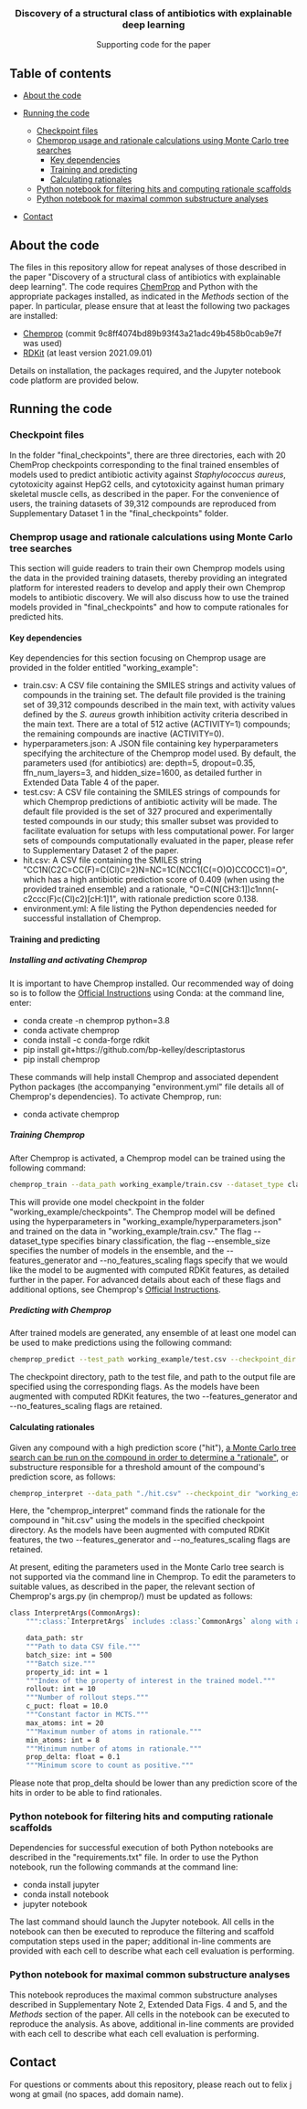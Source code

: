 <!--
*** Thanks for checking out this README Template. If you have a suggestion that would
*** make this better, please fork the repo and create a pull request or simply open
*** an issue with the tag "enhancement".
*** Thanks again! Now go create something AMAZING! :D
-->




<!-- PROJECT LOGO -->
<br />
<p align="center">

  <h3 align="center">Discovery of a structural class of antibiotics with explainable deep learning</h3>

  <p align="center">
    Supporting code for the paper
  </p>
</p>



<!-- TABLE OF CONTENTS -->
## Table of contents

* [About the code](#about-the-code)
* [Running the code](#running-the-code)
  * [Checkpoint files](#checkpoint-files)
  * [Chemprop usage and rationale calculations using Monte Carlo tree searches](#chemprop-usage-and-rationale-calculations-using-monte-carlo-tree-searches)
    * [Key dependencies](#key-dependencies)
    * [Training and predicting](#training-and-predicting)
    * [Calculating rationales](#calculating-rationales)
  * [Python notebook for filtering hits and computing rationale scaffolds](#python-notebook-for-filtering-hits-and-computing-rationale-scaffolds)
  * [Python notebook for maximal common substructure analyses](#python-notebook-for-maximal-common-substructure-analyses)
  
* [Contact](#contact)



<!-- ABOUT THE PROJECT -->
## About the code

The files in this repository allow for repeat analyses of those described in the paper "Discovery of a structural class of antibiotics with explainable deep learning". The code requires <a href="https://github.com/chemprop/chemprop">ChemProp</a> and Python with the appropriate packages installed, as indicated in the <i>Methods</i> section of the paper. In particular, please ensure that at least the following two packages are installed:
<ul>
<li><a href="https://github.com/chemprop/chemprop">Chemprop</a> (commit 9c8ff4074bd89b93f43a21adc49b458b0cab9e7f was used)</li>
<li><a href="https://www.rdkit.org/">RDKit</a> (at least version 2021.09.01)</li>
</ul>
Details on installation, the packages required, and the Jupyter notebook code platform are provided below.

<!-- GETTING STARTED -->
## Running the code

### Checkpoint files

In the folder "final_checkpoints", there are three directories, each with 20 ChemProp checkpoints corresponding to the final trained ensembles of models used to predict antibiotic activity against <i>Staphylococcus aureus</i>, cytotoxicity against HepG2 cells, and cytotoxicity against human primary skeletal muscle cells, as described in the paper. For the convenience of users, the training datasets of 39,312 compounds are reproduced from Supplementary Dataset 1 in the "final_checkpoints" folder.

### Chemprop usage and rationale calculations using Monte Carlo tree searches

This section will guide readers to train their own Chemprop models using the data in the provided training datasets, thereby providing an integrated platform for interested readers to develop and apply their own Chemprop models to antibiotic  discovery. We will also discuss how to use the trained models provided in "final_checkpoints" and how to compute rationales for predicted hits. 

#### Key dependencies

Key dependencies for this section focusing on Chemprop usage are provided in the folder entitled "working_example":

<ul>
<li>train.csv: A CSV file containing the SMILES strings and activity values of compounds in the training set. The default file provided is the training set of 39,312 compounds described in the main text, with activity values defined by the <i>S. aureus</i> growth inhibition activity criteria described in the main text. There are a total of 512 active (ACTIVITY=1) compounds; the remaining compounds are inactive (ACTIVITY=0).
</li>
<li>
hyperparameters.json: A JSON file containing key hyperparameters specifying the architecture of the Chemprop model used. By default, the parameters used (for antibiotics) are: depth=5, dropout=0.35, ffn_num_layers=3, and hidden_size=1600, as detailed further in Extended Data Table 4 of the paper.
</li>
<li>test.csv: A CSV file containing the SMILES strings of compounds for which Chemprop predictions of antibiotic activity will be made. The default file provided is the set of 327 procured and experimentally tested compounds in our study; this smaller subset was provided to facilitate evaluation for setups with less computational power. For larger sets of compounds computationally evaluated in the paper, please refer to Supplementary Dataset 2 of the paper. 
</li>
<li>hit.csv: A CSV file containing the SMILES string "CC1N(C2C=CC(F)=C(Cl)C=2)N=NC=1C(NCC1(C(=O)O)CCOCC1)=O", which has a high antibiotic prediction score of 0.409 (when using the provided trained ensemble) and a rationale, "O=C(N[CH3:1])c1nnn(-c2ccc(F)c(Cl)c2)[cH:1]1", with rationale prediction score 0.138. 
</li>
<li>environment.yml: A file listing the Python dependencies needed for successful installation of Chemprop. 
</li>
</ul>


#### Training and predicting


##### Installing and activating Chemprop

It is important to have Chemprop installed. Our recommended way of doing so is to follow the <a href="https://github.com/chemprop/chemprop">Official Instructions</a> using Conda: at the command line, enter:

<ul>
<li>conda create -n chemprop python=3.8</li>
<li>conda activate chemprop</li>
<li>conda install -c conda-forge rdkit</li>
<li>pip install git+https://github.com/bp-kelley/descriptastorus</li>
<li>pip install chemprop</li>
</ul>

These commands will help install Chemprop and associated dependent Python packages (the accompanying "environment.yml" file details all of Chemprop's dependencies). To activate Chemprop, run:

<ul>
<li>conda activate chemprop</li>
</ul>

##### Training Chemprop

After Chemprop is activated, a Chemprop model can be trained using the following command:

```sh
chemprop_train --data_path working_example/train.csv --dataset_type classification --config_path working_example/hyperparameters.json --save_dir "working_example/checkpoints" --ensemble_size 1 --features_generator rdkit_2d_normalized --no_features_scaling
```

This will provide one model checkpoint in the folder "working_example/checkpoints". The Chemprop model will be defined using the hyperparameters in "working_example/hyperparameters.json" and trained on the data in "working_example/train.csv." The flag --dataset_type specifies binary classification, the flag --ensemble_size specifies the number of models in the ensemble, and the --features_generator and --no_features_scaling flags specify that we would like the model to be augmented with computed RDKit features, as detailed further in the paper. For advanced details about each of these flags and additional options, see Chemprop's <a href="https://github.com/chemprop/chemprop">Official Instructions</a>.

##### Predicting with Chemprop

After trained models are generated, any ensemble of at least one model can be used to make predictions using the following command: 

```sh
chemprop_predict --test_path working_example/test.csv --checkpoint_dir "working_example/checkpoints" --preds_path "working_example/test_pred.csv" --features_generator rdkit_2d_normalized --no_features_scaling 
```

The checkpoint directory, path to the test file, and path to the output file are specified using the corresponding flags. As the models have been augmented with computed RDKit features, the two --features_generator and --no_features_scaling flags are retained. 


#### Calculating rationales

Given any compound with a high prediction score ("hit"), <a href="https://chemprop.readthedocs.io/en/latest/interpret.html">a Monte Carlo tree search can be run on the compound in order to determine a "rationale"</a>, or substructure responsible for a threshold amount of the compound's prediction score, as follows:
```sh
chemprop_interpret --data_path "./hit.csv" --checkpoint_dir "working_example/checkpoints" --property_id 1 --features_generator rdkit_2d_normalized --no_features_scaling
```
Here, the "chemprop_interpret" command finds the rationale for the compound in "hit.csv" using the models in the specified checkpoint directory. As the models have been augmented with computed RDKit features, the two --features_generator and --no_features_scaling flags are retained. 

At present, editing the parameters used in the Monte Carlo tree search is not supported via the command line in Chemprop. To edit the parameters to suitable values, as described in the paper, the relevant section of Chemprop's args.py (in chemprop/) must be updated as follows:

```sh
class InterpretArgs(CommonArgs):
    """:class:`InterpretArgs` includes :class:`CommonArgs` along with additional arguments used for interpreting a trained Chemprop model."""

    data_path: str
    """Path to data CSV file."""
    batch_size: int = 500
    """Batch size."""
    property_id: int = 1
    """Index of the property of interest in the trained model."""
    rollout: int = 10
    """Number of rollout steps."""
    c_puct: float = 10.0
    """Constant factor in MCTS."""
    max_atoms: int = 20
    """Maximum number of atoms in rationale."""
    min_atoms: int = 8
    """Minimum number of atoms in rationale."""
    prop_delta: float = 0.1
    """Minimum score to count as positive."""
```
Please note that prop_delta should be lower than any prediction score of the hits in order to be able to find rationales. 


### Python notebook for filtering hits and computing rationale scaffolds
  
Dependencies for successful execution of both Python notebooks are described in the "requirements.txt" file. In order to use the Python notebook, run the following commands at the command line:

<ul>
<li>conda install jupyter</li>
<li>conda install notebook</li>
<li>jupyter notebook</li>
</ul>

The last command should launch the Jupyter notebook. All cells in the notebook can then be executed to reproduce the filtering and scaffold computation steps used in the paper; additional in-line comments are provided with each cell to describe what each cell evaluation is performing. 

### Python notebook for maximal common substructure analyses

This notebook reproduces the maximal common substructure analyses described in Supplementary Note 2, Extended Data Figs. 4 and 5, and the <i>Methods</i> section of the paper. All cells in the notebook can be executed to reproduce the analysis. As above, additional in-line comments are provided with each cell to describe what each cell evaluation is performing. 



<!-- CONTACT -->
## Contact

For questions or comments about this repository, please reach out to felix j wong at gmail (no spaces, add domain name). 

